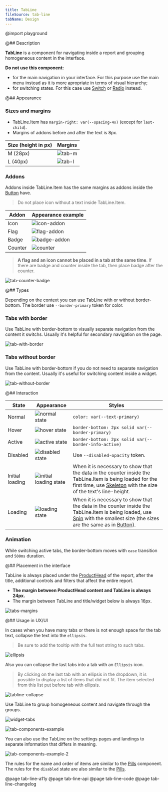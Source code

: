 ```yaml
---
title: TabLine
fileSource: tab-line
tabName: Design
---
```


@import playground

@## Description

**TabLine** is a component for navigating inside a report and grouping homogeneous content in the interface.

**Do not use this component:**

- for the main navigation in your interface. For this purpose use the main menu instead as it is more apropriate in terms of visual hierarchy;
- for switching states. For this case use [Switch](/components/switch/) or [Radio](/components/radio/) instead.

@## Appearance

### Sizes and margins

- TabLine.Item has `margin-right: var(--spacing-4x)` (except for `last-child`).
- Margins of addons before and after the text is 8px.

Size (height in px) | Margins                    |
| --------- | -------------------------- |
| M (28px)  | ![tab-m](static/tab-m.png) |
| L (40px)  | ![tab-l](static/tab-l.png) |

### Addons

Addons inside TabLine.Item has the same margins as addons inside the [Button](/components/button/) have.

> Do not place icon without a text inside TabLine.Item.

| Addon   | Appearance example               |
| ------- | -------------------------------- |
| Icon    | ![icon-addon](static/icon.png)   |
| Flag    | ![flag-addon](static/flag.png)   |
| Badge   | ![badge-addon](static/badge.png) |
| Counter | ![counter](static/counter.png)   |

> **A flag and an icon cannot be placed in a tab at the same time**. If there are badge and counter inside the tab, then place badge after the counter.

![tab-counter-badge](static/monster.png)

@## Types

Depending on the context you can use TabLine with or without border-bottom. The border use `--border-primary` token for color.

### Tabs with border

Use TabLine with border-bottom to visually separate navigation from the content it switchs. Usually it's helpful for secondary navigation on the page.

![tab-with-border](static/tab-with-border.png)

### Tabs without border

Use TabLine with border-bottom if you do not need to separate navigation from the content. Usually it's useful for switching content inside a widget.

![tab-without-border](static/tab-without-border.png)

@## Interaction

| State           | Appearance                                           | Styles                                                                                                                                                                                                               |
| --------------- | ---------------------------------------------------- | -------------------------------------------------------------------------------------------------------------------------------------------------------------------------------------------------------------------- |
| Normal          | ![normal state](static/normal-active.png)            | `color: var(--text-primary)`                                                                                                                                                                                        |
| Hover           | ![hover state](static/hover.png)                     | `border-bottom: 2px solid var(--border-primary)`                                                                                                                                                                    |
| Active          | ![active state](static/normal-active.png)            | `border-bottom: 2px solid var(--border-info-active)`                                                                                                                                                                |
| Disabled        | ![disabled state](static/disabled.png)               | Use `--disabled-opacity` token.                                                                                                                                                                                      |
| Initial loading | ![initial loading state](static/initial-loading.png) | When it is necessary to show that the data in the counter inside the TabLine.Item is being loaded for the first time, use [Skeleton](/components/skeleton/) with the size of the text's line-height.                 |
| Loading         | ![loading state](static/loading.png)                 | When it is necessary to show that the data in the counter inside the TabLine.Item is being loaded, use [Spin](/components/spin/) with the smallest size (the sizes are the same as in [Button](/components/button)). |

### Animation

While switching active tabs, the border-bottom moves with `ease` transition and `500ms` duration.

@## Placement in the interface

TabLine is always placed under the [ProductHead](/components/product-head/) of the report, after the title, additional controls and filters that affect the entire report.

- **The margin between ProductHead content and TabLine is always 24px.**
- The margin between TabLine and title/widget below is always 16px.

![tabs-margins](static/tabs-margins.png)

@## Usage in UX/UI

In cases when you have many tabs or there is not enough space for the tab text, collapse the text into the `ellipsis`.

> Be sure to add the tooltip with the full text string to such tabs.

![ellipsis](static/ellipsis.png)

Also you can collapse the last tabs into a tab with an `Ellipsis` icon.

> By clicking on the last tab with an ellipsis in the dropdown, it is possible to display a list of items that did not fit. The item selected from this list put before tab with ellipsis.

![tabline-collapse](static/tabline-collapse.png)

Use TabLine to group homogeneous content and navigate through the groups.

![widget-tabs](static/tab-without-border.png)

![tab-components-example](static/tabs-example.png)

You can also use the TabLine on the settings pages and landings to separate information that differs in meaning.

![tab-components-example-2](static/tabs-example-2.png)

The rules for the name and order of items are similar to the [Pills](/components/pills/) component. The rules for the `disabled` state are also similar to the [Pills](/components/pills/).

@page tab-line-a11y
@page tab-line-api
@page tab-line-code
@page tab-line-changelog
